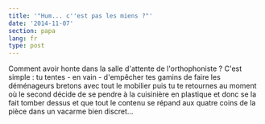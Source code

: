```yaml
---
title: '"Hum... c''est pas les miens ?"'
date: '2014-11-07'
section: papa
lang: fr
type: post
---
```


Comment avoir honte dans la salle d'attente de l'orthophoniste ? C'est simple : tu tentes - en vain - d'empêcher tes gamins de faire les déménageurs bretons avec tout le mobilier puis tu te retournes au moment où le second décide de se pendre à la cuisinière en plastique et donc se la fait tomber dessus et que tout le contenu se répand aux quatre coins de la pièce dans un vacarme bien discret...
